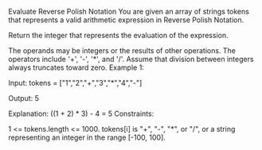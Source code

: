 Evaluate Reverse Polish Notation
You are given an array of strings tokens that represents a valid arithmetic expression in Reverse Polish Notation.

Return the integer that represents the evaluation of the expression.

The operands may be integers or the results of other operations.
The operators include '+', '-', '*', and '/'.
Assume that division between integers always truncates toward zero.
Example 1:

Input: tokens = ["1","2","+","3","*","4","-"]

Output: 5

Explanation: ((1 + 2) * 3) - 4 = 5
Constraints:

1 <= tokens.length <= 1000.
tokens[i] is "+", "-", "*", or "/", or a string representing an integer in the range [-100, 100].
